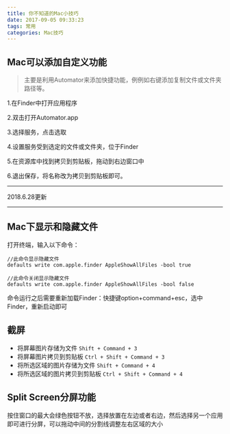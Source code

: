 ```yaml
---
title: 你不知道的Mac小技巧
date: 2017-09-05 09:33:23
tags: 常用
categories: Mac技巧
---
```


## Mac可以添加自定义功能
> 主要是利用Automator来添加快捷功能，例例如右键添加复制文件或文件夹路径等。

<!--more-->

1.在Finder中打开应用程序

2.双击打开Automator.app

3.选择服务，点击选取

4.设置服务受到选定的文件或文件夹，位于Finder

5.在资源库中找到拷贝到剪贴板，拖动到右边窗口中

6.退出保存，将名称改为拷贝到剪贴板即可。

---
2018.6.28更新

---

## Mac下显示和隐藏文件

打开终端，输入以下命令：
```
//此命令显示隐藏文件
defaults write com.apple.finder AppleShowAllFiles -bool true

//此命令关闭显示隐藏文件
defaults write com.apple.finder AppleShowAllFiles -bool false
```
命令运行之后需要重新加载Finder：快捷键option+command+esc，选中Finder，重新启动即可

## 截屏

* 将屏幕图片存储为文件 `Shift + Command + 3`
* 将屏幕图片拷贝到剪贴板 `Ctrl + Shift + Command + 3`
* 将所选区域的图片存储为文件 `Shift + Command + 4`
* 将所选区域的图片拷贝到剪贴板 `Ctrl + Shift + Command + 4`


## Split Screen分屏功能

按住窗口的最大会绿色按钮不放，选择放置在左边或者右边，然后选择另一个应用即可进行分屏，可以拖动中间的分割线调整左右区域的大小